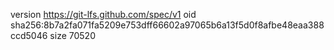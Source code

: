 version https://git-lfs.github.com/spec/v1
oid sha256:8b7a2fa071fa5209e753dff66602a97065b6a13f5d0f8afbe48eaa388ccd5046
size 70520

